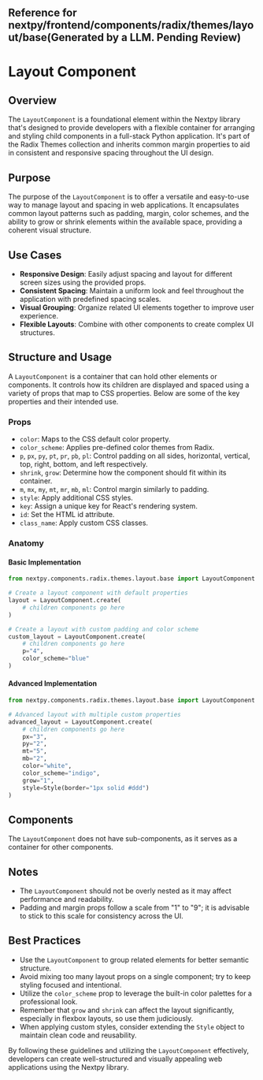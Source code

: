 ##  Reference for nextpy/frontend/components/radix/themes/layout/base(Generated by a LLM. Pending Review)

# Layout Component

## Overview

The `LayoutComponent` is a foundational element within the Nextpy library that's designed to provide developers with a flexible container for arranging and styling child components in a full-stack Python application. It's part of the Radix Themes collection and inherits common margin properties to aid in consistent and responsive spacing throughout the UI design.

## Purpose

The purpose of the `LayoutComponent` is to offer a versatile and easy-to-use way to manage layout and spacing in web applications. It encapsulates common layout patterns such as padding, margin, color schemes, and the ability to grow or shrink elements within the available space, providing a coherent visual structure.

## Use Cases

- **Responsive Design**: Easily adjust spacing and layout for different screen sizes using the provided props.
- **Consistent Spacing**: Maintain a uniform look and feel throughout the application with predefined spacing scales.
- **Visual Grouping**: Organize related UI elements together to improve user experience.
- **Flexible Layouts**: Combine with other components to create complex UI structures.

## Structure and Usage

A `LayoutComponent` is a container that can hold other elements or components. It controls how its children are displayed and spaced using a variety of props that map to CSS properties. Below are some of the key properties and their intended use.

### Props

- `color`: Maps to the CSS default color property.
- `color_scheme`: Applies pre-defined color themes from Radix.
- `p`, `px`, `py`, `pt`, `pr`, `pb`, `pl`: Control padding on all sides, horizontal, vertical, top, right, bottom, and left respectively.
- `shrink`, `grow`: Determine how the component should fit within its container.
- `m`, `mx`, `my`, `mt`, `mr`, `mb`, `ml`: Control margin similarly to padding.
- `style`: Apply additional CSS styles.
- `key`: Assign a unique key for React's rendering system.
- `id`: Set the HTML id attribute.
- `class_name`: Apply custom CSS classes.

### Anatomy

#### Basic Implementation

```python
from nextpy.components.radix.themes.layout.base import LayoutComponent

# Create a layout component with default properties
layout = LayoutComponent.create(
    # children components go here
)

# Create a layout with custom padding and color scheme
custom_layout = LayoutComponent.create(
    # children components go here
    p="4",
    color_scheme="blue"
)
```

#### Advanced Implementation

```python
from nextpy.components.radix.themes.layout.base import LayoutComponent

# Advanced layout with multiple custom properties
advanced_layout = LayoutComponent.create(
    # children components go here
    px="3",
    py="2",
    mt="5",
    mb="2",
    color="white",
    color_scheme="indigo",
    grow="1",
    style=Style(border="1px solid #ddd")
)
```

## Components

The `LayoutComponent` does not have sub-components, as it serves as a container for other components.

## Notes

- The `LayoutComponent` should not be overly nested as it may affect performance and readability.
- Padding and margin props follow a scale from "1" to "9"; it is advisable to stick to this scale for consistency across the UI.

## Best Practices

- Use the `LayoutComponent` to group related elements for better semantic structure.
- Avoid mixing too many layout props on a single component; try to keep styling focused and intentional.
- Utilize the `color_scheme` prop to leverage the built-in color palettes for a professional look.
- Remember that `grow` and `shrink` can affect the layout significantly, especially in flexbox layouts, so use them judiciously.
- When applying custom styles, consider extending the `Style` object to maintain clean code and reusability.

By following these guidelines and utilizing the `LayoutComponent` effectively, developers can create well-structured and visually appealing web applications using the Nextpy library.